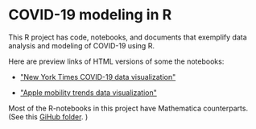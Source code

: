 # COVID-19 modeling in R

This R project has code, notebooks, and documents that exemplify data analysis and modeling of COVID-19 using R.

Here are preview links of HTML versions of some the notebooks:

- ["New York Times COVID-19 data visualization"](https://htmlpreview.github.io/?https://github.com/antononcube/SystemModeling/blob/master/Projects/Coronavirus-propagation-dynamics/R/COVID-19-modeling-in-R/notebooks/NY-Times-COVID-19-data-visualization.nb.html)

- ["Apple mobility trends data visualization"](https://htmlpreview.github.io/?https://github.com/antononcube/SystemModeling/blob/master/Projects/Coronavirus-propagation-dynamics/R/COVID-19-modeling-in-R/notebooks/Apple-mobility-trends-data-visualization.nb.html)

Most of the R-notebooks in this project have Mathematica counterparts. (See this 
[GiHub folder](https://github.com/antononcube/SystemModeling/tree/master/Projects/Coronavirus-propagation-dynamics/Documents).
)

